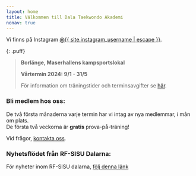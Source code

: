 ```yaml
---
layout: home
title: Välkommen till Dala Taekwondo Akademi
nonav: true
---
```


Vi finns på Instagram [@{{ site.instagram_username | escape }}](https://instagram.com/dala_tkd).

{: .puff}

> **Borlänge, Maserhallens kampsportslokal**
> 
> **Vårtermin 2024: 9/1 - 31/5**  
> 
> För information om träningstider och terminsavgifter se [här](/lokal-tid/#tid).

### Bli medlem hos oss:

De två första månaderna varje termin har vi intag av nya medlemmar, i mån om plats.  
De första två veckorna är **gratis** prova-på-träning!

Vid frågor, [kontakta oss](/foreningen).

### Nyhetsflödet från RF-SISU Dalarna:
För nyheter inom RF-SISU dalarna, [följ denna länk](https://www.sisuidrottsutbildarna.se/distrikt/dalarna/nyhetsarkiv)
